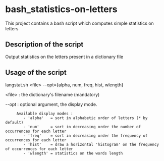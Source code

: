 # bash_statistics-on-letters

This project contains a bash script which computes simple statistics on letters

## Description of the script
Output statistics on the letters present in a dictionary file

## Usage of the script
langstat.sh \<file\> --opt={alpha, num, freq, hist, wlength}

\<file\> : the dictionary's filename (mandatory)  

--opt  : optional argument, the display mode.

         Available display modes :
	  		- 'alpha'   = sort in alphabetic order of letters (* by default)
	  		- 'num'     = sort in decreasing order the number of occurrences for each letter
	  		- 'freq'    = sort in decreasing order the frequency of occurrences for each letter
	  		- 'hist'    = draw a horizontal 'histogram' on the frequency of occurrences for each letter
			- 'wlength' = statistics on the words length

